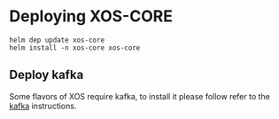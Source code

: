 # Deploying XOS-CORE

```shell
helm dep update xos-core
helm install -n xos-core xos-core
```

## Deploy kafka

Some flavors of XOS require kafka, to install it please
follow refer to the [kafka](kafka.md) instructions.
